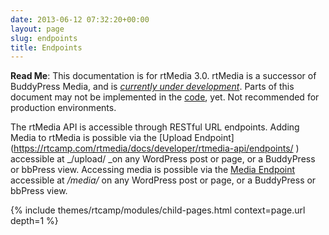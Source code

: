 ```yaml
---
date: 2013-06-12 07:32:20+00:00
layout: page
slug: endpoints
title: Endpoints
---
```


**Read Me**: This documentation is for rtMedia 3.0. rtMedia is a successor of BuddyPress Media, and is [_currently under development_](https://rtcamp.com/news/getting-ready-for-rtmedia/). Parts of this document may not be implemented in the [code](https://github.com/rtCamp/buddypress-media/tree/rtmedia), yet. Not recommended for production environments.


The rtMedia API is accessible through RESTful URL endpoints. Adding Media to rtMedia is possible via the [Upload Endpoint](https://rtcamp.com/rtmedia/docs/developer/rtmedia-api/endpoints/ ‎) accessible at _/upload/ _on any WordPress post or page, or a BuddyPress or bbPress view. Accessing media is possible via the [Media Endpoint](https://rtcamp.com/rtmedia/docs/developer/rtmedia-api/endpoints/media-endpoint) accessible at _/media/_ on any WordPress post or page, or a BuddyPress or bbPress view.

{% include themes/rtcamp/modules/child-pages.html context=page.url depth=1 %}
